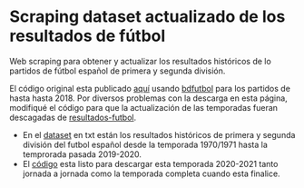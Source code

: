 # Scraping dataset actualizado de los resultados de fútbol 
Web scraping para obtener y actualizar los resultados históricos de lo partidos de fútbol español de primera y segunda división.

El código original esta publicado [aquí](https://github.com/RicardoMoya/FootballMatchesDataSet) usando [bdfutbol](https://www.bdfutbol.com/es/index.html) para los partidos de hasta hasta 2018. Por diversos problemas con la descarga en esta página, modifiqué el código para que la actualización de las temporadas fueran descagadas de [resultados-futbol](https://www.resultados-futbol.com/).

- En el [dataset](https://github.com/dnunezs/Scraping_Resultados_Futbol/blob/main/data_7071_1920.txt) en txt están los resultados históricos de primera y segunda división del futbol español desde la temporada 1970/1971 hasta la temprorada pasada 2019-2020.
- El [código](https://github.com/dnunezs/Scraping_Resultados_Futbol/blob/main/Scraping_dataset_futbol.ipynb) esta listo para descargar esta temporada 2020-2021 tanto jornada a jornada como la temporada completa cuando esta finalice.
